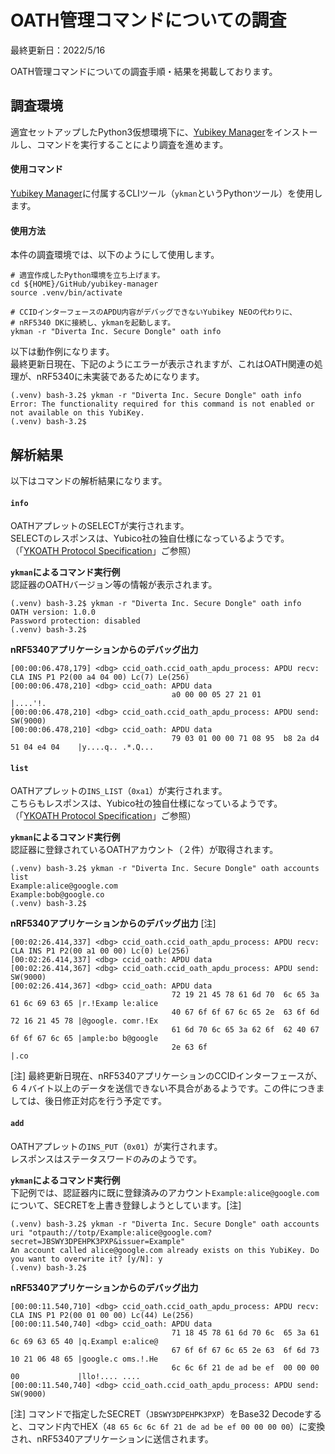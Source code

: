 # OATH管理コマンドについての調査

最終更新日：2022/5/16

OATH管理コマンドについての調査手順・結果を掲載しております。

## 調査環境

適宜セットアップしたPython3仮想環境下に、[Yubikey Manager](https://github.com/Yubico/yubikey-manager)をインストールし、コマンドを実行することにより調査を進めます。

#### 使用コマンド

[Yubikey Manager](https://github.com/Yubico/yubikey-manager)に付属するCLIツール（`ykman`というPythonツール）を使用します。

#### 使用方法

本件の調査環境では、以下のようにして使用します。

```
# 適宜作成したPython環境を立ち上げます。
cd ${HOME}/GitHub/yubikey-manager
source .venv/bin/activate

# CCIDインターフェースのAPDU内容がデバッグできないYubikey NEOの代わりに、
# nRF5340 DKに接続し、ykmanを起動します。
ykman -r "Diverta Inc. Secure Dongle" oath info
```

以下は動作例になります。<br>
最終更新日現在、下記のようにエラーが表示されますが、これはOATH関連の処理が、nRF5340に未実装であるためになります。

```
(.venv) bash-3.2$ ykman -r "Diverta Inc. Secure Dongle" oath info
Error: The functionality required for this command is not enabled or not available on this YubiKey.
(.venv) bash-3.2$
```

## 解析結果

以下はコマンドの解析結果になります。

#### `info`
OATHアプレットのSELECTが実行されます。<br>
SELECTのレスポンスは、Yubico社の独自仕様になっているようです。<br>
（「[YKOATH Protocol Specification](https://developers.yubico.com/OATH/YKOATH_Protocol.html)」ご参照）

<b>`ykman`によるコマンド実行例</b><br>
認証器のOATHバージョン等の情報が表示されます。

```
(.venv) bash-3.2$ ykman -r "Diverta Inc. Secure Dongle" oath info
OATH version: 1.0.0
Password protection: disabled
(.venv) bash-3.2$
```

<b>nRF5340アプリケーションからのデバッグ出力</b>

```
[00:00:06.478,179] <dbg> ccid_oath.ccid_oath_apdu_process: APDU recv: CLA INS P1 P2(00 a4 04 00) Lc(7) Le(256)
[00:00:06.478,210] <dbg> ccid_oath: APDU data
                                    a0 00 00 05 27 21 01                             |....'!.          
[00:00:06.478,210] <dbg> ccid_oath.ccid_oath_apdu_process: APDU send: SW(9000)
[00:00:06.478,210] <dbg> ccid_oath: APDU data
                                    79 03 01 00 00 71 08 95  b8 2a d4 51 04 e4 04    |y....q.. .*.Q...
```

#### `list`
OATHアプレットの`INS_LIST`（`0xa1`）が実行されます。<br>
こちらもレスポンスは、Yubico社の独自仕様になっているようです。<br>
（「[YKOATH Protocol Specification](https://developers.yubico.com/OATH/YKOATH_Protocol.html)」ご参照）

<b>`ykman`によるコマンド実行例</b><br>
認証器に登録されているOATHアカウント（２件）が取得されます。

```
(.venv) bash-3.2$ ykman -r "Diverta Inc. Secure Dongle" oath accounts list
Example:alice@google.com
Example:bob@google.co
(.venv) bash-3.2$
```

<b>nRF5340アプリケーションからのデバッグ出力</b> [注]

```
[00:02:26.414,337] <dbg> ccid_oath.ccid_oath_apdu_process: APDU recv: CLA INS P1 P2(00 a1 00 00) Lc(0) Le(256)
[00:02:26.414,337] <dbg> ccid_oath: APDU data
[00:02:26.414,367] <dbg> ccid_oath.ccid_oath_apdu_process: APDU send: SW(9000)
[00:02:26.414,367] <dbg> ccid_oath: APDU data
                                    72 19 21 45 78 61 6d 70  6c 65 3a 61 6c 69 63 65 |r.!Examp le:alice
                                    40 67 6f 6f 67 6c 65 2e  63 6f 6d 72 16 21 45 78 |@google. comr.!Ex
                                    61 6d 70 6c 65 3a 62 6f  62 40 67 6f 6f 67 6c 65 |ample:bo b@google
                                    2e 63 6f                                         |.co  
```

[注] 最終更新日現在、nRF5340アプリケーションのCCIDインターフェースが、６４バイト以上のデータを送信できない不具合があるようです。この件につきましては、後日修正対応を行う予定です。

#### `add`
OATHアプレットの`INS_PUT`（`0x01`）が実行されます。<br>
レスポンスはステータスワードのみのようです。

<b>`ykman`によるコマンド実行例</b><br>
下記例では、認証器内に既に登録済みのアカウント`Example:alice@google.com`について、SECRETを上書き登録しようとしています。[注]

```
(.venv) bash-3.2$ ykman -r "Diverta Inc. Secure Dongle" oath accounts uri "otpauth://totp/Example:alice@google.com?secret=JBSWY3DPEHPK3PXP&issuer=Example"
An account called alice@google.com already exists on this YubiKey. Do you want to overwrite it? [y/N]: y
(.venv) bash-3.2$
```

<b>nRF5340アプリケーションからのデバッグ出力</b>

```
[00:00:11.540,710] <dbg> ccid_oath.ccid_oath_apdu_process: APDU recv: CLA INS P1 P2(00 01 00 00) Lc(44) Le(256)
[00:00:11.540,740] <dbg> ccid_oath: APDU data
                                    71 18 45 78 61 6d 70 6c  65 3a 61 6c 69 63 65 40 |q.Exampl e:alice@
                                    67 6f 6f 67 6c 65 2e 63  6f 6d 73 10 21 06 48 65 |google.c oms.!.He
                                    6c 6c 6f 21 de ad be ef  00 00 00 00             |llo!.... ....    
[00:00:11.540,740] <dbg> ccid_oath.ccid_oath_apdu_process: APDU send: SW(9000)
```

[注] コマンドで指定したSECRET（`JBSWY3DPEHPK3PXP`）をBase32 Decodeすると、コマンド内でHEX（`48 65 6c 6c 6f 21 de ad be ef 00 00 00 00`）に変換され、nRF5340アプリケーションに送信されます。
